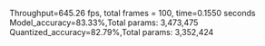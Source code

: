 Throughput=645.26 fps, total frames = 100, time=0.1550 seconds
Model_accuracy=83.33%,Total params: 3,473,475
Quantized_accuracy=82.79%,Total params: 3,352,424
